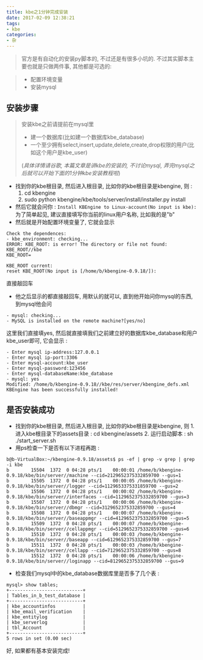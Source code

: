 ```yaml
---
title: kbe之1分钟完成安装
date: 2017-02-09 12:38:21
tags:
- kbe
categories:
- 杂
---
```


> 官方是有自动化的安装py脚本的, 不过还是有很多小坑的.
不过其实脚本主要也就是只做两件事, 其他都是可选的: 

> - 配置环境变量
> - 安装mysql


<!-- more -->

## **安装步骤**
> 安装kbe之前请提前在mysql里
> 
> - 建一个数据库(比如建一个数据库kbe_database)
> - 一个至少拥有select,insert,update,delete,create,drop权限的用户(比如这个用户是kbe_user)
> 
> (*具体详情请谷歌, 本篇文章是讲kbe的安装的, 不讨论mysql, 弄完mysql之后就可以开始下面的1分钟kbe安装教程啦*)

- 找到你的kbe根目录, 然后进入根目录, 比如你的kbe根目录是kbengine, 则 : 
	 1. cd kbengine
	 2. sudo python kbengine/kbe/tools/server/install/installer.py install
- 然后它就会问你 : 
 ` Install KBEngine to Linux-account(No input is kbe): `
	 为了简单起见, 建议直接填写你当前的linux用户名称, 比如我的是"b"
- 然后就是开始配置环境变量了, 它就会显示

```
Check the dependences:
- kbe_environment: checking...
ERROR: KBE_ROOT: is error! The directory or file not found:
KBE_ROOT//kbe
KBE_ROOT=

KBE_ROOT current: 
reset KBE_ROOT(No input is [/home/b/kbengine-0.9.18/]):
```
直接敲回车

- 他之后显示的都直接敲回车, 用默认的就可以, 直到他开始问你mysql的东西, 到mysql他会问

```
- mysql: checking...
- MySQL is installed on the remote machine?[yes/no]
```
这里我们直接填yes, 然后就直接填我们之前建立好的数据库kbe_database和用户kbe_user即可, 它会显示 : 

```
- Enter mysql ip-address:127.0.0.1
- Enter mysql ip-port:3306
- Enter mysql-account:kbe_user
- Enter mysql-password:123456
- Enter mysql-databaseName:kbe_database
- mysql: yes
Modified: /home/b/kbengine-0.9.18//kbe/res/server/kbengine_defs.xml
KBEngine has been successfully installed!

```

## **是否安装成功**

- 找到你的kbe根目录, 然后进入根目录, 比如你的kbe根目录是kbengine, 则
	  1. 进入kbe根目录下的assets目录 : cd kbengine/assets
	  2. 运行启动脚本 : sh ./start_server.sh 
- 用ps检查一下是否有以下进程再跑 : 
 
```
b@b-VirtualBox:~/kbengine-0.9.18/assets$ ps -ef | grep -v grep | grep -i kbe
b        15504  1372  0 04:28 pts/1    00:00:01 /home/b/kbengine-0.9.18/kbe/bin/server//machine --cid=2129652375332859700 --gus=1
b        15505  1372  0 04:28 pts/1    00:00:05 /home/b/kbengine-0.9.18/kbe/bin/server//logger --cid=1129653375331859700 --gus=2
b        15506  1372  0 04:28 pts/1    00:00:02 /home/b/kbengine-0.9.18/kbe/bin/server//interfaces --cid=1129652375332859700 --gus=3
b        15507  1372  0 04:28 pts/1    00:00:06 /home/b/kbengine-0.9.18/kbe/bin/server//dbmgr --cid=3129652375332859700 --gus=4
b        15508  1372  0 04:28 pts/1    00:00:07 /home/b/kbengine-0.9.18/kbe/bin/server//baseappmgr --cid=4129652375332859700 --gus=5
b        15509  1372  0 04:28 pts/1    00:00:07 /home/b/kbengine-0.9.18/kbe/bin/server//cellappmgr --cid=5129652375332859700 --gus=6
b        15510  1372  0 04:28 pts/1    00:00:03 /home/b/kbengine-0.9.18/kbe/bin/server//baseapp --cid=6129652375332859700 --gus=7
b        15511  1372  0 04:28 pts/1    00:00:03 /home/b/kbengine-0.9.18/kbe/bin/server//cellapp --cid=7129652375332859700 --gus=8
b        15512  1372  0 04:28 pts/1    00:00:06 /home/b/kbengine-0.9.18/kbe/bin/server//loginapp --cid=8129652375332859700 --gus=9

```

- 检查我们mysql中的kbe_database数据库里是否多了几个表 : 
 

```
mysql> show tables;
+---------------------------+
| Tables_in_b_test_database |
+---------------------------+
| kbe_accountinfos          |
| kbe_email_verification    |
| kbe_entitylog             |
| kbe_serverlog             |
| tbl_Account               |
+---------------------------+
5 rows in set (0.00 sec)

```
好, 如果都有基本安装完成!
